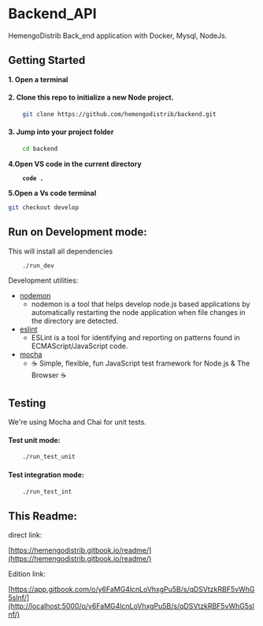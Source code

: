 # Backend\_API

HemengoDistrib Back\_end application  with Docker, Mysql, NodeJs.



## Getting Started

**1. Open a terminal**

#### 2. Clone this repo to initialize a new Node project.

```bash
    git clone https://github.com/hemengodistrib/backend.git 
```

#### 3. Jump into your project folder

```bash
    cd backend
```

**4.Open VS code in the current directory**

<pre class="language-bash"><code class="lang-bash"><strong>    code .
</strong></code></pre>

**5.Open a Vs code terminal**&#x20;

```bash
git checkout develop
```

## Run on Development mode:

This will install all dependencies

```bash
    ./run_dev
```

Development utilities:

* [nodemon](https://www.npmjs.com/package/nodemon)
  * nodemon is a tool that helps develop node.js based applications by automatically restarting the node application when file changes in the directory are detected.
* [eslint](https://www.npmjs.com/package/eslint)
  * ESLint is a tool for identifying and reporting on patterns found in ECMAScript/JavaScript code.
* [mocha](https://www.npmjs.com/package/mocha)
  * ☕️ Simple, flexible, fun JavaScript test framework for Node.js & The Browser ☕️



## Testing

We're using Mocha and Chai for unit tests.

#### Test unit mode:

```bash
    ./run_test_unit
```

#### Test integration mode:

```bash
    ./run_test_int
```

## This Readme:

direct link:

[https://hemengodistrib.gitbook.io/readme/](https://hemengodistrib.gitbook.io/readme/)

Edition link:

[https://app.gitbook.com/o/y6FaMG4lcnLoVhxgPu5B/s/qDSVtzkRBF5vWhG5slnf/](http://localhost:5000/o/y6FaMG4lcnLoVhxgPu5B/s/qDSVtzkRBF5vWhG5slnf/)
